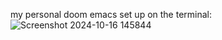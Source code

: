 my personal doom emacs set up on the terminal:
![Screenshot 2024-10-16 145844](https://github.com/user-attachments/assets/235f7779-097f-4e77-b88d-0ff559a734c8)
